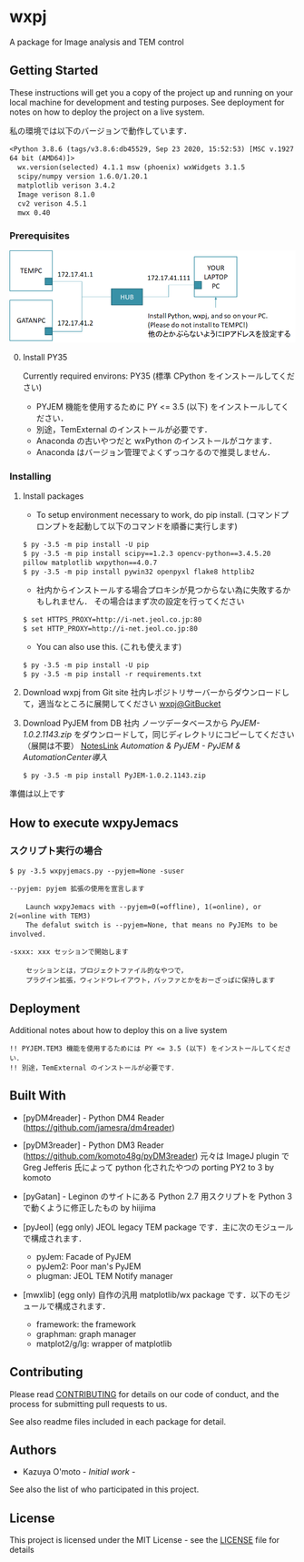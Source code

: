 # wxpj

A package for Image analysis and TEM control


## Getting Started

These instructions will get you a copy of the project up and running on your local machine for development and testing purposes. See deployment for notes on how to deploy the project on a live system.

私の環境では以下のバージョンで動作しています．
```
<Python 3.8.6 (tags/v3.8.6:db45529, Sep 23 2020, 15:52:53) [MSC v.1927 64 bit (AMD64)]>
  wx.version(selected) 4.1.1 msw (phoenix) wxWidgets 3.1.5
  scipy/numpy version 1.6.0/1.20.1
  matplotlib verison 3.4.2
  Image verison 8.1.0
  cv2 verison 4.5.1
  mwx 0.40
```
### Prerequisites

![setup](image/net.png)
<!--
<img src=image/net.png width=600>
-->

0. Install PY35

    Currently required environs: PY35
    (標準 CPython をインストールしてください)
    
    - PYJEM 機能を使用するために PY <= 3.5 (以下) をインストールしてください．
    - 別途，TemExternal のインストールが必要です．
    - Anaconda の古いやつだと wxPython のインストールがコケます．
    - Anaconda はバージョン管理でよくずっコケるので推奨しません．

### Installing

1. Install packages

    - To setup environment necessary to work, do pip install.
      (コマンドプロンプトを起動して以下のコマンドを順番に実行します)
    ```
    $ py -3.5 -m pip install -U pip
    $ py -3.5 -m pip install scipy==1.2.3 opencv-python==3.4.5.20 pillow matplotlib wxpython==4.0.7
    $ py -3.5 -m pip install pywin32 openpyxl flake8 httplib2
    ```
    - 社内からインストールする場合プロキシが見つからない為に失敗するかもしれません．
      その場合はまず次の設定を行ってください
    ```
    $ set HTTPS_PROXY=http://i-net.jeol.co.jp:80
    $ set HTTP_PROXY=http://i-net.jeol.co.jp:80
    ```
    - You can also use this.
      (これも使えます)
    ```
    $ py -3.5 -m pip install -U pip
    $ py -3.5 -m pip install -r requirements.txt
    ```

2. Download wxpj from Git site
    社内レポジトリサーバーからダウンロードして，適当なところに展開してください
    [wxpj@GitBucket](http://dl-box.jeol.co.jp/gitbucket/komoto/wxpj)

3. Download PyJEM from DB
    社内 ノーツデータベースから *PyJEM-1.0.2.1143.zip* をダウンロードして，同じディレクトリにコピーしてください（展開は不要）
    [NotesLink](Notes://NotesOffice/4925805700077587/DD11EF58D84D230E4925646F003E2CF8/162DB45516A951F4492580570007AA5D)
    *Automation & PyJEM - PyJEM & AutomationCenter導入*
    ```
    $ py -3.5 -m pip install PyJEM-1.0.2.1143.zip
    ```

準備は以上です


## How to execute wxpyJemacs

### スクリプト実行の場合
```
$ py -3.5 wxpyjemacs.py --pyjem=None -suser
```
    --pyjem: pyjem 拡張の使用を宣言します
    
        Launch wxpyJemacs with --pyjem=0(=offline), 1(=online), or 2(=online with TEM3)
        The defalut switch is --pyjem=None, that means no PyJEMs to be involved.
<!--
▲ TEM3:online を宣言しない場合，
アプリケーション起動後に TEM3 を含むプラグインを組み込むことは一切できません
▲ TEM3:online を宣言した場合，
DnD, CnP などの Windows shell ex はすべて使用不可になりますので注意してください．
-->
    -sxxx: xxx セッションで開始します
    
        セッションとは，プロジェクトファイル的なやつで，
        プラグイン拡張，ウィンドウレイアウト，バッファとかをおーざっぱに保持します

<!--
### バイナリ実行の場合
バイナリパッケージは実行に必要なランタイムをすべて含んでいますが，
Windows 10 64bit (AMD64) 以外の OS では実行できません．
(たぶん OpenCV の dll バージョンが合わないため)
-->


## Deployment

Additional notes about how to deploy this on a live system

    !! PYJEM.TEM3 機能を使用するためには PY <= 3.5 (以下) をインストールしてください．
    !! 別途，TemExternal のインストールが必要です．


## Built With

* [pyDM4reader] - Python DM4 Reader (https://github.com/jamesra/dm4reader)

* [pyDM3reader] - Python DM3 Reader (https://github.com/komoto48g/pyDM3reader)
    元々は ImageJ plugin で Greg Jefferis 氏によって python 化されたやつの porting PY2 to 3 by komoto

* [pyGatan] - Leginon のサイトにある Python 2.7 用スクリプトを Python 3 で動くように修正したもの
    by hiijima

* [pyJeol] (egg only) JEOL legacy TEM package です．主に次のモジュールで構成されます．
    - pyJem: Facade of PyJEM
    - pyJem2: Poor man's PyJEM
    - plugman: JEOL TEM Notify manager

* [mwxlib] (egg only) 自作の汎用 matplotlib/wx package です．以下のモジュールで構成されます．
    - framework: the framework
    - graphman: graph manager
    - matplot2/g/lg: wrapper of matplotlib


## Contributing

Please read [CONTRIBUTING](./CONTRIBUTING) for details on our code of conduct, and the process for submitting pull requests to us.

See also readme files included in each package for detail.


## Authors

* Kazuya O'moto - *Initial work* -

See also the list of who participated in this project.


## License

This project is licensed under the MIT License - see the [LICENSE](./LICENSE) file for details
